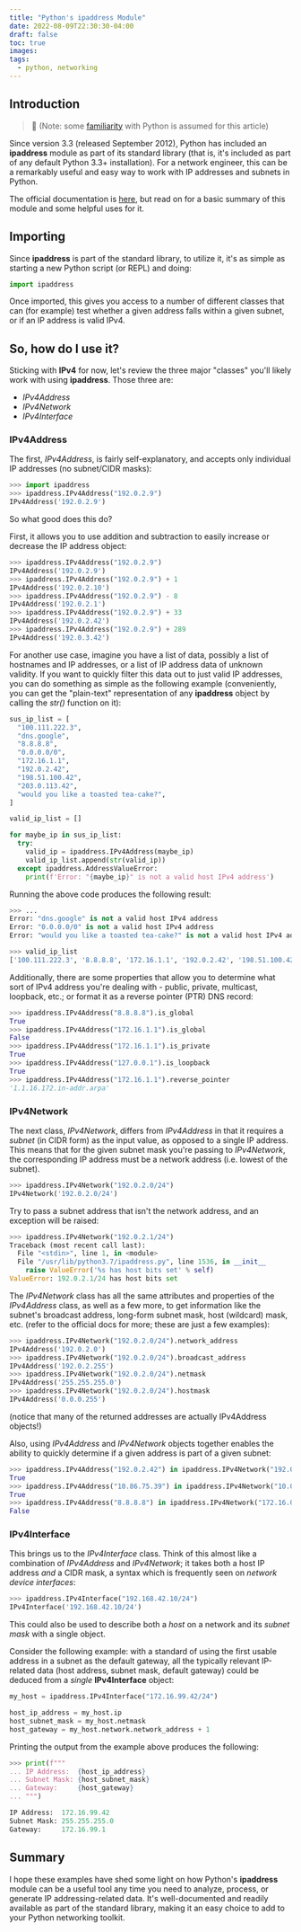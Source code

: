 ```yaml
---
title: "Python's ipaddress Module"
date: 2022-08-09T22:30:30-04:00
draft: false
toc: true
images:
tags:
  - python, networking
---
```

## Introduction

> 📝 (Note: some [familiarity](http://localhost:1313/2022/07/16/beginner-python-examples/) with Python is assumed for this article)

Since version 3.3 (released September 2012), Python has included an **ipaddress** module as part of its standard library (that is, it's included as part of any default Python 3.3+ installation). For a network engineer, this can be a remarkably useful and easy way to work with IP addresses and subnets in Python.

The official documentation is [here](https://docs.python.org/3/library/ipaddress.html), but read on for a basic summary of this module and some helpful uses for it.

## Importing

Since **ipaddress** is part of the standard library, to utilize it, it's as simple as starting a new Python script (or REPL) and doing:

```python
import ipaddress
```

Once imported, this gives you access to a number of different classes that can (for example) test whether a given address falls within a given subnet, or if an IP address is valid IPv4.

## So, how do I use it?

Sticking with **IPv4** for now, let's review the three major "classes" you'll likely work with using **ipaddress**. Those three are:

- *IPv4Address*
- *IPv4Network*
- *IPv4Interface*

### IPv4Address

The first, *IPv4Address*, is fairly self-explanatory, and accepts only individual IP addresses (no subnet/CIDR masks):

```python
>>> import ipaddress
>>> ipaddress.IPv4Address("192.0.2.9")
IPv4Address('192.0.2.9')
```

So what good does this do?

First, it allows you to use addition and subtraction to easily increase or decrease the IP address object:

```python
>>> ipaddress.IPv4Address("192.0.2.9")
IPv4Address('192.0.2.9')
>>> ipaddress.IPv4Address("192.0.2.9") + 1
IPv4Address('192.0.2.10')
>>> ipaddress.IPv4Address("192.0.2.9") - 8
IPv4Address('192.0.2.1')
>>> ipaddress.IPv4Address("192.0.2.9") + 33
IPv4Address('192.0.2.42')
>>> ipaddress.IPv4Address("192.0.2.9") + 289
IPv4Address('192.0.3.42')
```

For another use case, imagine you have a list of data, possibly a list of hostnames and IP addresses, or a list of IP address data of unknown validity. If you want to quickly filter this data out to just valid IP addresses, you can do something as simple as the following example (conveniently, you can get the "plain-text" representation of any **ipaddress** object by calling the *str()* function on it):

```python
sus_ip_list = [
  "100.111.222.3",
  "dns.google",
  "8.8.8.8",
  "0.0.0.0/0",
  "172.16.1.1",
  "192.0.2.42",
  "198.51.100.42",
  "203.0.113.42",
  "would you like a toasted tea-cake?",
]

valid_ip_list = []

for maybe_ip in sus_ip_list:
  try:
    valid_ip = ipaddress.IPv4Address(maybe_ip)
    valid_ip_list.append(str(valid_ip))
  except ipaddress.AddressValueError:
    print(f'Error: "{maybe_ip}" is not a valid host IPv4 address')
```

Running the above code produces the following result:

```python
>>> ...
Error: "dns.google" is not a valid host IPv4 address
Error: "0.0.0.0/0" is not a valid host IPv4 address
Error: "would you like a toasted tea-cake?" is not a valid host IPv4 address

>>> valid_ip_list
['100.111.222.3', '8.8.8.8', '172.16.1.1', '192.0.2.42', '198.51.100.42', '203.0.113.42']
```

Additionally, there are some properties that allow you to determine what sort of IPv4 address you're dealing with - public, private, multicast, loopback, etc.; or format it as a reverse pointer (PTR) DNS record:

```python
>>> ipaddress.IPv4Address("8.8.8.8").is_global
True
>>> ipaddress.IPv4Address("172.16.1.1").is_global
False
>>> ipaddress.IPv4Address("172.16.1.1").is_private
True
>>> ipaddress.IPv4Address("127.0.0.1").is_loopback
True
>>> ipaddress.IPv4Address("172.16.1.1").reverse_pointer
'1.1.16.172.in-addr.arpa'
```

### IPv4Network

The next class, *IPv4Network*, differs from *IPv4Address* in that it requires a *subnet* (in CIDR form) as the input value, as opposed to a single IP address. This means that for the given subnet mask you're passing to *IPv4Network*, the corresponding IP address must be a network address (i.e. lowest of the subnet).

```python
>>> ipaddress.IPv4Network("192.0.2.0/24")
IPv4Network('192.0.2.0/24')
```

Try to pass a subnet address that isn't the network address, and an exception will be raised:

```python
>>> ipaddress.IPv4Network("192.0.2.1/24")
Traceback (most recent call last):
  File "<stdin>", line 1, in <module>
  File "/usr/lib/python3.7/ipaddress.py", line 1536, in __init__
    raise ValueError('%s has host bits set' % self)
ValueError: 192.0.2.1/24 has host bits set
```

The *IPv4Network* class has all the same attributes and properties of the *IPv4Address* class, as well as a few more, to get information like the subnet's broadcast address, long-form subnet mask, host (wildcard) mask, etc. (refer to the official docs for more; these are just a few examples):

```python
>>> ipaddress.IPv4Network("192.0.2.0/24").network_address
IPv4Address('192.0.2.0')
>>> ipaddress.IPv4Network("192.0.2.0/24").broadcast_address
IPv4Address('192.0.2.255')
>>> ipaddress.IPv4Network("192.0.2.0/24").netmask
IPv4Address('255.255.255.0')
>>> ipaddress.IPv4Network("192.0.2.0/24").hostmask
IPv4Address('0.0.0.255')
```

(notice that many of the returned addresses are actually IPv4Address objects!)

Also, using *IPv4Address* and *IPv4Network* objects together enables the ability to quickly determine if a given address is part of a given subnet:

```python
>>> ipaddress.IPv4Address("192.0.2.42") in ipaddress.IPv4Network("192.0.2.0/24")
True
>>> ipaddress.IPv4Address("10.86.75.39") in ipaddress.IPv4Network("10.0.0.0/8")
True
>>> ipaddress.IPv4Address("8.8.8.8") in ipaddress.IPv4Network("172.16.0.0/16")
False
```

### IPv4Interface

This brings us to the *IPv4Interface* class. Think of this almost like a combination of *IPv4Address* and *IPv4Network*; it takes both a host IP address *and* a CIDR mask, a syntax which is frequently seen on *network device interfaces*:

```python
>>> ipaddress.IPv4Interface("192.168.42.10/24")
IPv4Interface('192.168.42.10/24')
```

This could also be used to describe both a *host* on a network and its *subnet mask* with a single object.

Consider the following example: with a standard of using the first usable address in a subnet as the default gateway, all the typically relevant IP-related data (host address, subnet mask, default gateway) could be deduced from a *single* **IPv4Interface** object:

```python
my_host = ipaddress.IPv4Interface("172.16.99.42/24")

host_ip_address = my_host.ip
host_subnet_mask = my_host.netmask
host_gateway = my_host.network.network_address + 1
```

Printing the output from the example above produces the following:

```python
>>> print(f"""
... IP Address:  {host_ip_address}
... Subnet Mask: {host_subnet_mask}
... Gateway:     {host_gateway}
... """)

IP Address:  172.16.99.42
Subnet Mask: 255.255.255.0
Gateway:     172.16.99.1
```

## Summary

I hope these examples have shed some light on how Python's **ipaddress** module can be a useful tool any time you need to analyze, process, or generate IP addressing-related data. It's well-documented and readily available as part of the standard library, making it an easy choice to add to your Python networking toolkit.
